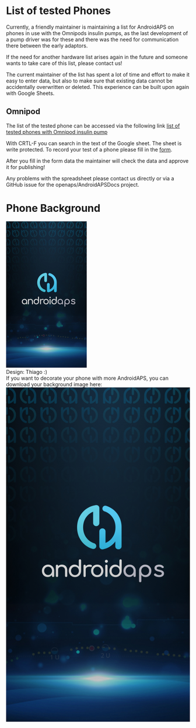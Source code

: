 # List of tested Phones

Currently, a friendly maintainer is maintaining a list for AndroidAPS on phones in use with the Omnipods insulin pumps, as the last development of a pump driver was for these and there was the need for communication there between the early adaptors.

If the need for another hardware list arises again in the future and someone wants to take care of this list, please contact us!

The current maintainer of the list has spent a lot of time and effort to make it easy to enter data, but also to make sure that existing data cannot be accidentally overwritten or deleted. This experience can be built upon again with Google Sheets.

## Omnipod

The list of the tested phone can be accessed via the following link [list of tested phones with Omnipod insulin pump](https://docs.google.com/spreadsheets/d/1zO-Vf3wv0jji5Gflk6pe48oi348ApF5RvMcI6NG5TnY)

With CRTL-F you can search in the text of the Google sheet. The sheet is write protected. To record your test of a phone please fill in the [form](https://forms.gle/g7GbSkMCTfFrWKjSA).

After you fill in the form data the maintainer will check the data and approve it for publishing!

Any problems with the spreadsheet please contact us directly or via a GitHub issue for the openaps/AndroidAPSDocs project.

# Phone Background

![phone background](../images/bg_phone_thump.jpg) </br> Design: Thiago :) </br> If you want to decorate your phone with more AndroidAPS, you can download your background image here: ![Background in high resolution.](../images/bg_phone.jpg)